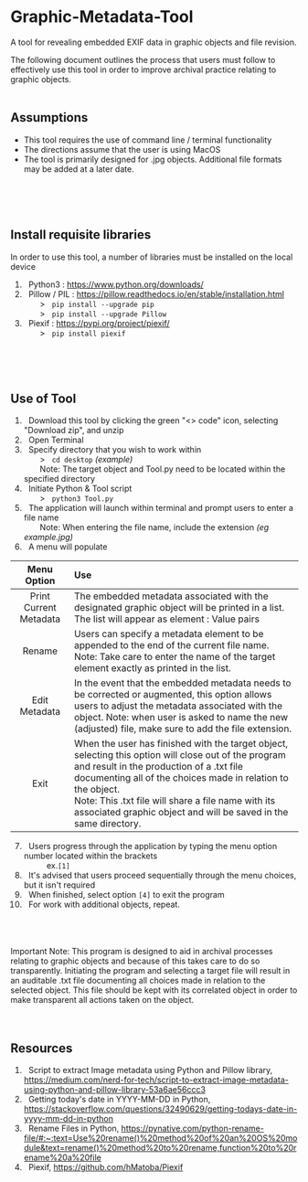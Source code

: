 # Graphic-Metadata-Tool
A tool for revealing embedded EXIF data in graphic objects and file revision.
<br>

The following document outlines the process that users must follow to effectively use this tool in order to improve archival practice relating to graphic objects. 
<br>
<br>

## Assumptions
- This tool requires the use of command line / terminal functionality
- The directions assume that the user is using MacOS
- The tool is primarily designed for .jpg objects. Additional file formats may be added at a later date.
<br>
<br>
<br>

## Install requisite libraries
In order to use this tool, a number of libraries must be installed on the local device
1. &nbsp; Python3 : https://www.python.org/downloads/
1. &nbsp; Pillow / PIL : https://pillow.readthedocs.io/en/stable/installation.html
  <br> &nbsp;&nbsp;&nbsp;&nbsp;&nbsp;&nbsp; >&nbsp;&nbsp; ```pip install --upgrade pip```
  <br> &nbsp;&nbsp;&nbsp;&nbsp;&nbsp;&nbsp; >&nbsp;&nbsp; ```pip install --upgrade Pillow``` 
1. &nbsp; Piexif : https://pypi.org/project/piexif/
  <br> &nbsp;&nbsp;&nbsp;&nbsp;&nbsp;&nbsp; >&nbsp;&nbsp; ```pip install piexif```
<br>
<br>
<br>

## Use of Tool
1. &nbsp; Download this tool by clicking the green "<> code" icon, selecting "Download zip", and unzip 
1. &nbsp; Open Terminal
1. &nbsp; Specify directory that you wish to work within
<br> &nbsp;&nbsp;&nbsp;&nbsp;&nbsp;&nbsp; >&nbsp;&nbsp; ```cd desktop``` *(example)*
<br> &nbsp;&nbsp;&nbsp;&nbsp;&nbsp;&nbsp; Note: The target object and Tool.py need to be located within the specified directory
1. &nbsp; Initiate Python & Tool script
<br> &nbsp;&nbsp;&nbsp;&nbsp;&nbsp;&nbsp; >&nbsp;&nbsp; ```python3 Tool.py```
1. &nbsp; The application will launch within terminal and prompt users to enter a file name
<br> &nbsp;&nbsp;&nbsp;&nbsp;&nbsp;&nbsp; Note: When entering the file name, include the extension *(eg example.jpg)*
1. &nbsp; A menu will populate

| Menu Option | Use |
|:---:|:---|
| Print Current Metadata | The embedded metadata associated with the designated graphic object will be printed in a list. <br> The list will appear as element : Value pairs |
| Rename | Users can specify a metadata element to be appended to the end of the current file name. <br> Note: Take care to enter the name of the target element exactly as printed in the list. |
| Edit Metadata | In the event that the embedded metadata needs to be corrected or augmented, this option allows users to adjust the metadata associated with the object. Note: when user is asked to name the new (adjusted) file, make sure to add the file extension. |
| Exit | When the user has finished with the target object, selecting this option will close out of the program and result in the production of a .txt file documenting all of the choices made in relation to the object. <br> Note: This .txt file will share a file name with its associated graphic object and will be saved in the same directory. |

7. &nbsp; Users progress through the application by typing the menu option number located within the brackets
<br> &nbsp;&nbsp;&nbsp;&nbsp;&nbsp;&nbsp; &nbsp;&nbsp; ex.```[1]``` 
1. &nbsp; It's advised that users proceed sequentially through the menu choices, but it isn't required
1. &nbsp; When finished, select option ```[4]``` to exit the program
1. &nbsp; For work with additional objects, repeat.
<br>
<br>
<br> Important Note: This program is designed to aid in archival processes relating to graphic objects and because of this takes care to do so transparently. Initiating the program and selecting a target file will result in an auditable .txt file documenting all choices made in relation to the selected object. This file should be kept with its correlated object in order to make transparent all actions taken on the object.
<br>
<br>
<br>

## Resources
1. &nbsp; Script to extract Image metadata using Python and Pillow library, https://medium.com/nerd-for-tech/script-to-extract-image-metadata-using-python-and-pillow-library-53a6ae56ccc3
2. &nbsp; Getting today's date in YYYY-MM-DD in Python, https://stackoverflow.com/questions/32490629/getting-todays-date-in-yyyy-mm-dd-in-python
3. &nbsp; Rename Files in Python, https://pynative.com/python-rename-file/#:~:text=Use%20rename()%20method%20of%20an%20OS%20module&text=rename()%20method%20to%20rename,function%20to%20rename%20a%20file
4. &nbsp; Piexif, https://github.com/hMatoba/Piexif

